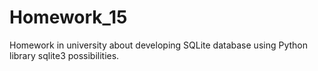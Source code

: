# Homework_15
Homework in university about developing SQLite database using Python library sqlite3 possibilities.
